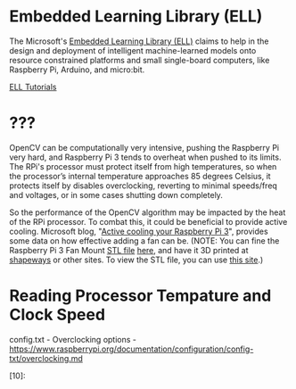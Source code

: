 
# Embedded Learning Library (ELL)
The Microsoft's [Embedded Learning Library (ELL)][03]
claims to help in the design and deployment of intelligent machine-learned models
onto resource constrained platforms and small single-board computers,
like Raspberry Pi, Arduino, and micro:bit.

[ELL Tutorials](https://microsoft.github.io/ELL/tutorials/)

# ???
OpenCV can be computationally very intensive, pushing the Raspberry Pi very hard,
and Raspberry Pi 3 tends to overheat when pushed to its limits.
The RPi's processor must protect itself from high temperatures,
so when the processor’s internal temperature approaches 85 degrees Celsius,
it protects itself by disables overclocking,
reverting to minimal speeds/freq and voltages,
or in some cases shutting down completely.

So the performance of the OpenCV algorithm may be impacted by the heat of the RPi processor.
To combat this, it could be beneficial to provide active cooling.
Microsoft blog, "[Active cooling your Raspberry Pi 3][01]",
provides some data on how effective adding a fan can be.
(NOTE: You can fine the Raspberry Pi 3 Fan Mount [STL file][07] [here][02],
and have it 3D printed at [shapeways][06] or other sites.
To view the STL file, you can use [this site][05].)


# Reading Processor Tempature and Clock Speed

config.txt - Overclocking options - https://www.raspberrypi.org/documentation/configuration/config-txt/overclocking.md



[01]:https://microsoft.github.io/ELL/tutorials/Active-cooling-your-Raspberry-Pi-3/
[02]:https://microsoft.github.io/ELL/gallery/Raspberry-Pi-3-Fan-Mount/
[03]:https://microsoft.github.io/ELL/
[05]:https://www.viewstl.com/
[06]:https://www.shapeways.com/
[07]:https://en.wikipedia.org/wiki/STL_(file_format)
[08]:
[09]:
[10]:
